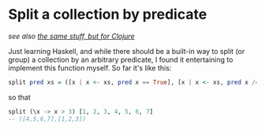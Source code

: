 # Split a collection by predicate

_see also [the same stuff, but for Clojure](../clojure/ways-to-split-a-collection-by-predicate.md)_

Just learning Haskell, and while there should be a built-in way
to split (or group) a collection by an arbitrary predicate, I
found it entertaining to implement this function myself. So far
it's like this:

```haskell
split pred xs = ([x | x <- xs, pred x == True], [x | x <- xs, pred x /= True])
```

so that

```haskell
split (\x -> x > 3) [1, 2, 3, 4, 5, 6, 7]
-- ([4,5,6,7],[1,2,3])
```
